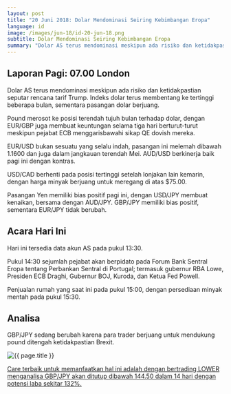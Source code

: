 ```yaml
---
layout: post
title: "20 Juni 2018: Dolar Mendominasi Seiring Kebimbangan Eropa"
language: id
image: /images/jun-18/id-20-jun-18.png
subtitle: Dolar Mendominasi Seiring Kebimbangan Eropa
summary: "Dolar AS terus mendominasi meskipun ada risiko dan ketidakpastian seputar rencana tarif Trump. Indeks dolar terus membentang ke tertinggi beberapa bulan, sementara pasangan dolar berjuang"
---
```

## Laporan Pagi: 07.00 London

Dolar AS terus mendominasi meskipun ada risiko dan ketidakpastian seputar rencana tarif Trump. Indeks dolar terus membentang ke tertinggi beberapa bulan, sementara pasangan dolar berjuang.

Pound merosot ke posisi terendah tujuh bulan terhadap dolar, dengan EUR/GBP juga membuat keuntungan selama tiga hari berturut-turut meskipun pejabat ECB menggarisbawahi sikap QE dovish mereka.

EUR/USD bukan sesuatu yang selalu indah, pasangan ini melemah dibawah 1.1600 dan juga dalam jangkauan terendah Mei. AUD/USD berkinerja baik pagi ini dengan kontras.

USD/CAD berhenti pada posisi tertinggi setelah lonjakan lain kemarin, dengan harga minyak berjuang untuk meregang di atas $75.00.

Pasangan Yen memiliki bias positif pagi ini, dengan USD/JPY membuat kenaikan, bersama dengan AUD/JPY. GBP/JPY memiliki bias positif, sementara EUR/JPY tidak berubah.

## Acara Hari Ini

Hari ini tersedia data akun AS pada pukul 13:30.

Pukul 14:30 sejumlah pejabat akan berpidato pada Forum Bank Sentral Eropa tentang Perbankan Sentral di Portugal; termasuk gubernur RBA Lowe, Presiden ECB Draghi, Gubernur BOJ, Kuroda, dan Ketua Fed Powell.

Penjualan rumah yang saat ini pada pukul 15:00, dengan persediaan minyak mentah pada pukul 15:30.

## Analisa

GBP/JPY sedang berubah karena para trader berjuang untuk mendukung pound ditengah ketidakpastian Brexit.

<img src="{{ site.url }}/images/jun-18/id-20-jun-18.png" alt="{{ page.title }}" title="{{ page.title }}">

<a href="%LINK%%currency=USD&market=forex&underlying=frxGBPJPY&formname=higherlower&duration_amount=14&duration_units=d&amount=10&amount_type=stake&expiry_type=duration&barrier=144.50" target="_blank">Care terbaik untuk memanfaatkan hal ini adalah dengan bertrading LOWER menganalisa GBP/JPY akan ditutup dibawah 144.50 dalam 14 hari dengan potensi laba sekitar 132%.</a>

